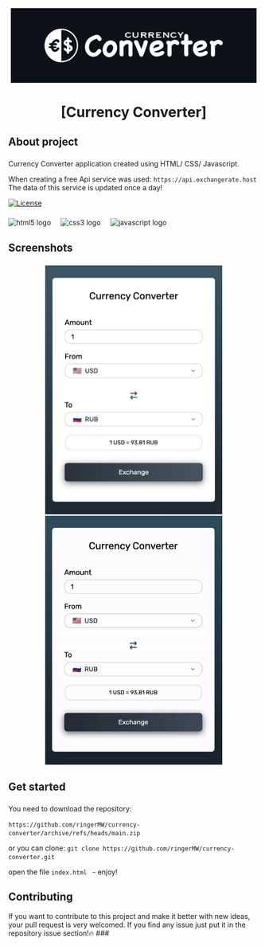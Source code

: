 <div align="center">
  <img height="150" src="https://github.com/ringerMW/currency-converter/blob/main/img/calc_logo.png?raw=true"  />
</div>

###

<h1 align="center">[Currency Converter]</h1>

###

<h2 align="left">About project</h2>

###

<div align="left">
<p align="left">Currency Converter application created using HTML/ CSS/ Javascript.</p>

When creating a free Api service was used:
`https://api.exchangerate.host`
The data of this service is updated once a day!
</div>



[![License](https://img.shields.io/badge/license-MIT-green)](./LICENSE)

###

<div align="left">
  <img src="https://skillicons.dev/icons?i=html" height="40" alt="html5 logo"  />
  <img width="12" />
  <img src="https://skillicons.dev/icons?i=css" height="40" alt="css3 logo"  />
  <img width="12" />
  <img src="https://skillicons.dev/icons?i=js" height="40" alt="javascript logo"  />
</div>

###

<h2 align="left">Screenshots</h2>

###

<div align="center">
  <img height="500" src="https://github.com/ringerMW/currency-converter/blob/main/img/screenshots_conv.png?raw=true"/>
  <img height="500" src="https://github.com/ringerMW/currency-converter/blob/main/img/conv_pre.gif?raw=true"/>
</div>

###

<h2 align="left">Get started</h2>

###

<div align="left">
You need to download the repository:

`https://github.com/ringerMW/currency-converter/archive/refs/heads/main.zip`

or you can clone:
`git clone https://github.com/ringerMW/currency-converter.git`


open the file `index.html ` - enjoy!
</div>

###

<h2 align="left">Contributing</h2>
If you want to contribute to this project and make it better with new ideas, your pull request is very welcomed. If you find any issue just put it in the repository issue section!🔥
###
